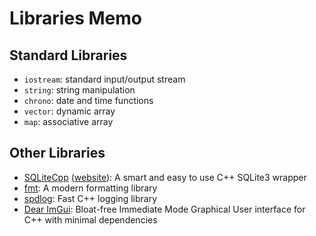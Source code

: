 # Libraries Memo

## Standard Libraries

- `iostream`: standard input/output stream
- `string`: string manipulation
- `chrono`: date and time functions
- `vector`: dynamic array
- `map`: associative array

## Other Libraries

- [SQLiteCpp](https://github.com/SRombauts/SQLiteCpp) ([website](http://srombauts.github.io/SQLiteCpp/)): A smart and easy to use C++ SQLite3 wrapper
- [fmt](https://github.com/fmtlib/fmt): A modern formatting library
- [spdlog](https://github.com/gabime/spdlog): Fast C++ logging library
- [Dear ImGui](https://github.com/ocornut/imgui): Bloat-free Immediate Mode Graphical User interface for C++ with minimal dependencies
